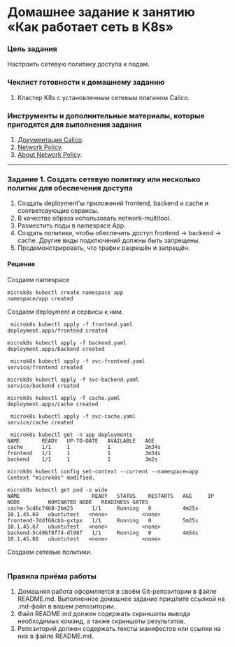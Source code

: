 # Домашнее задание к занятию «Как работает сеть в K8s»

### Цель задания

Настроить сетевую политику доступа к подам.

### Чеклист готовности к домашнему заданию

1. Кластер K8s с установленным сетевым плагином Calico.

### Инструменты и дополнительные материалы, которые пригодятся для выполнения задания

1. [Документация Calico](https://www.tigera.io/project-calico/).
2. [Network Policy](https://kubernetes.io/docs/concepts/services-networking/network-policies/).
3. [About Network Policy](https://docs.projectcalico.org/about/about-network-policy).

-----

### Задание 1. Создать сетевую политику или несколько политик для обеспечения доступа

1. Создать deployment'ы приложений frontend, backend и cache и соответсвующие сервисы.
2. В качестве образа использовать network-multitool.
3. Разместить поды в namespace App.
4. Создать политики, чтобы обеспечить доступ frontend -> backend -> cache. Другие виды подключений должны быть запрещены.
5. Продемонстрировать, что трафик разрешён и запрещён.

#### Решение

Создаем namespace

```
microk8s kubectl create namespace app
namespace/app created
```

Создаем deployment и сервисы к ним.

```
 microk8s kubectl apply -f frontend.yaml
deployment.apps/frontend created

microk8s kubectl apply -f backend.yaml
deployment.apps/backend created

 microk8s kubectl apply -f svc-frontend.yaml
service/frontend created

microk8s kubectl apply -f svc-backend.yaml
service/backend created

microk8s kubectl apply -f cache.yaml
deployment.apps/cache created

 microk8s kubectl apply -f svc-cache.yaml
service/cache created

 microk8s kubectl get -n app deployments
NAME       READY   UP-TO-DATE   AVAILABLE   AGE
cache      1/1     1            1           2m34s
frontend   1/1     1            1           3m34s
backend    1/1     1            1           3m2s

microk8s kubectl config set-context --current --namespace=app
Context "microk8s" modified.

microk8s kubectl get pod -o wide
NAME                       READY   STATUS    RESTARTS   AGE     IP           NODE         NOMINATED NODE   READINESS GATES
cache-5cd6c7468-2bm25      1/1     Running   0          4m25s   10.1.45.69   ubuntutest   <none>           <none>
frontend-7ddf66cbb-gxtpx   1/1     Running   0          5m25s   10.1.45.67   ubuntutest   <none>           <none>
backend-5c496f8f74-dl98f   1/1     Running   0          4m54s   10.1.45.68   ubuntutest   <none>           <none>
```

Создаем сетевые политики.

```

```

### Правила приёма работы

1. Домашняя работа оформляется в своём Git-репозитории в файле README.md. Выполненное домашнее задание пришлите ссылкой на .md-файл в вашем репозитории.
2. Файл README.md должен содержать скриншоты вывода необходимых команд, а также скриншоты результатов.
3. Репозиторий должен содержать тексты манифестов или ссылки на них в файле README.md.
